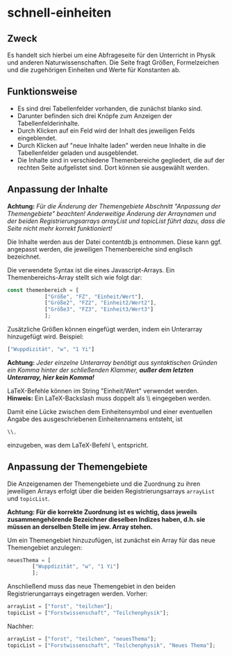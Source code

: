 # schnell-einheiten

## Zweck

Es handelt sich hierbei um eine Abfrageseite für den Unterricht in Physik und anderen Naturwissenschaften.
Die Seite fragt Größen, Formelzeichen und die zugehörigen Einheiten und Werte für Konstanten ab.

## Funktionsweise

- Es sind drei Tabellenfelder vorhanden, die zunächst blanko sind.
- Darunter befinden sich drei Knöpfe zum Anzeigen der Tabellenfelderinhalte.
- Durch Klicken auf ein Feld wird der Inhalt des jeweiligen Felds eingeblendet.
- Durch Klicken auf "neue Inhalte laden" werden neue Inhalte in die Tabellenfelder geladen und ausgeblendet.
- Die Inhalte sind in verschiedene Themenbereiche gegliedert, die auf der rechten Seite aufgelistet sind. Dort können sie ausgewählt werden.

## Anpassung der Inhalte

**Achtung:** _Für die Änderung der Themengebiete Abschnitt "Anpassung der Themengebiete" beachten! Anderweitige Änderung der Arraynamen und der beiden Registrierungsarrays _arrayList_ und _topicList_ führt dazu, dass die Seite nicht mehr korrekt funktioniert!_

Die Inhalte werden aus der Datei contentdb.js entnommen. Diese kann ggf. angepasst werden, die jeweiligen Themenbereiche sind englisch bezeichnet.

Die verwendete Syntax ist die eines Javascript-Arrays.
Ein Themenbereichs-Array stellt sich wie folgt dar:
```javascript
const themenbereich = [
			["Größe", "FZ", "Einheit/Wert"],
			["Größe2", "FZ2", "Einheit2/Wert2"],
			["Größe3", "FZ3", "Einheit3/Wert3"]
			];
```


Zusätzliche Größen können eingefügt werden, indem ein Unterarray hinzugefügt wird. Beispiel:
```javascript
["Wuppdizität", "w", "1 Yi"]
```
**Achtung:** _Jeder einzelne Unterarray benötigt aus syntaktischen Gründen ein Komma hinter der schließenden Klammer, **außer dem letzten Unterarray, hier kein Komma!**_

LaTeX-Befehle können im String "Einheit/Wert" verwendet werden.
**Hinweis:** Ein LaTeX-Backslash muss doppelt als \\\\ eingegeben werden.

Damit eine Lücke zwischen dem Einheitensymbol und einer eventuellen Angabe des ausgeschriebenen Einheitennamens entsteht, ist
```javascript
\\,
```
einzugeben, was dem LaTeX-Befehl \\, entspricht.

## Anpassung der Themengebiete

Die Anzeigenamen der Themengebiete und die Zuordnung zu ihren jeweiligen Arrays erfolgt über die beiden Registrierungsarrays ``` arrayList ``` und ``` topicList ```.

**Achtung: Für die korrekte Zuordnung ist es wichtig, dass jeweils zusammengehörende Bezeichner dieselben Indizes haben, d.h. sie müssen an derselben Stelle im jew. Array stehen.**

Um ein Themengebiet hinzuzufügen, ist zunächst ein Array für das neue Themengebiet anzulegen:
```javascript
neuesThema = [
		["Wuppdizität", "w", "1 Yi"]
		];
```

Anschließend muss das neue Themengebiet in den beiden Registrierungarrays eingetragen werden.
Vorher:
```javascript
arrayList = ["forst", "teilchen"];
topicList = ["Forstwissenschaft", "Teilchenphysik"];
```

Nachher:
```javascript
arrayList = ["forst", "teilchen", "neuesThema"];
topicList = ["Forstwissenschaft", "Teilchenphysik", "Neues Thema"];
```
